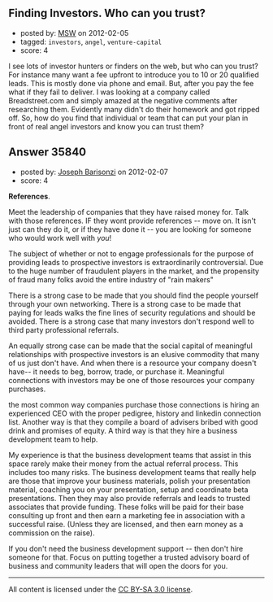 ## Finding Investors. Who can you trust?

- posted by: [MSW](https://stackexchange.com/users/-1/16204-msw) on 2012-02-05
- tagged: `investors`, `angel`, `venture-capital`
- score: 4

I see lots of investor hunters or finders on the web, but who can you trust? For instance many want a fee upfront to introduce you to 10 or 20 qualified leads. This is mostly done via phone and email. But, after you pay the fee what if they fail to deliver. I was looking at a company called Breadstreet.com and simply amazed at the negative comments after researching them. Evidently many didn't do their homework and got ripped off. So, how do you find that individual or team that can put your plan in front of real angel investors and know you can trust them?


## Answer 35840

- posted by: [Joseph Barisonzi](https://stackexchange.com/users/-1/8791-joseph-barisonzi) on 2012-02-07
- score: 4

**References**. 

Meet the leadership of companies that they have raised money for. Talk with those references. IF they wont provide references -- move on. It isn't just can they do it, or if they have done it -- you are looking for  someone who would work well with *you*!

The subject of whether or not to engage professionals for the purpose of providing leads to prospective investors is extraordinarily controversial. Due to the huge number of fraudulent players in the market, and the propensity of fraud many folks avoid the entire industry of "rain makers" 

There is a strong case to be made that you should find the people yourself through your own networking. There is a strong case to be made that paying for leads walks the fine lines of security regulations and should be avoided. There is a strong case that many investors don't respond well to third party professional referrals. 

An equally strong case can be made that the social capital of meaningful relationships with prospective investors is an elusive commodity that many of us just don't have. And when there is a resource your company doesn't have-- it needs to beg, borrow, trade, or purchase it. Meaningful connections with investors may be one of those resources your company purchases.

the most common way companies purchase those connections is hiring an experienced CEO with the proper pedigree, history and linkedin connection list. Another way is that they compile a board of advisers bribed with good drink and promises of equity. A third way is that they hire a business development team to help. 

My experience is that the business development teams that assist in this space rarely make their money from the actual referral process. This includes too many risks. The business development teams that really help are those that improve your business materials, polish your presentation material, coaching you on your presentation, setup and coordinate beta presentations. Then they may also provide referrals and leads to trusted associates that provide funding. These folks will be paid for their base consulting up front and then earn a marketing fee in association with a successful raise. (Unless they are licensed, and then earn money as a commission on the raise). 

If you don't need the business development support -- then don't hire someone for that. Focus on putting together a trusted advisory board of business and community leaders that will open the doors for you. 



---

All content is licensed under the [CC BY-SA 3.0 license](https://creativecommons.org/licenses/by-sa/3.0/).
